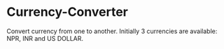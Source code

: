 # Currency-Converter
Convert currency from one to another. Initially 3 currencies are available: NPR, INR and US DOLLAR.
